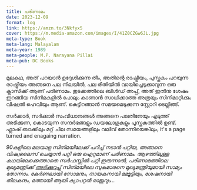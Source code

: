 ```yaml
---
title: പരിണാമം
date: 2023-12-09
format: log
link: https://amzn.to/3Nkfyx5
cover: https://m.media-amazon.com/images/I/41Z0CZGw6JL.jpg
meta-type: Book
meta-lang: Malayalam
meta-year: 1989
meta-people: M.P. Narayana Pillai
meta-pub: DC Books
---
```

മൂലകഥ, അത് പറയാൻ ഉദ്ദേശിക്കുന്ന തീം, അതിന്റെ രാഷ്ട്രീയം, പുസ്തകം പറയുന്ന രാഷ്ട്രീയം അങ്ങനെ പല നിലയിൽ, പല രീതിയിൽ വായിച്ചെടുക്കാവുന്ന ഒരു ക്ലാസിക്ക് ആണ് പരിണാമം. തുടക്കത്തിലെ ബിൾഡ് അപ്പ്, അത് ഇതിനു ശേഷം ഇറങ്ങിയ സിനിമകളിൽ പോലും കാണാൻ സാധിക്കാത്ത അത്രയും സിനിമാറ്റിക്കും വിഷ്വൽ ഹെവിയും ആണ്. കെട്ടിറങ്ങാൻ സമയമെടുക്കുന്ന സ്റ്റോറി ടെല്ലിങ്ങ്. 

സർക്കാർ, സർക്കാർ സംവിധാനങ്ങൾ അങ്ങനെ പലതിനേയും എടുത്ത് അടിക്കുന്ന, കൊടയുന്ന സന്ദർഭങ്ങളും ഡയലോഗുകളും പുസ്തകത്തിൽ ഉണ്ട്. ഫ്ലാഷ് ബാക്കിലും മറ്റ് ചില സമയങ്ങളിലും വലിവ് തോന്നിയെങ്കിലും, it's a page turned and enagaing narration. 

*90കളിലെ മലയാള സിനിമയിലേക്ക് പറിച്ച് നടാൻ പറ്റിയ, അങ്ങനെ വിഷ്വലൈസ് ചെയ്യാൻ പറ്റി ഒരു ഐറ്റമാണ് പരിണാമം. ആഴത്തിലുള്ള കഥയിലേക്കെത്താതെ സർഫസ്സിൽ പറ്റി ഇരുന്നാൽ, പരിണാമത്തിലെ മുഖ്യമന്ത്രിക്ക് [അടിക്കുറുപ്പ്](https://www.youtube.com/watch?v=ej5S1e-UKCY) സിനിമയിലെ സുകുമാരനെ മുഖ്യമന്ത്രിയുമായി സാമ്യം തോന്നാം. കേർണലായി സോമനും, നായകനായി മമ്മൂട്ടിയും, ശേഷനായി തിലകനും, മത്തായി ആയി ക്യാപറ്റൻ രാജുവും...*  